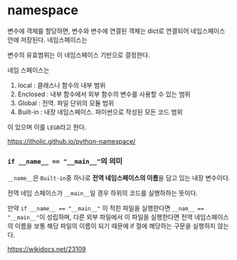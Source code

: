 # namespace

변수에 객체를 할당하면, 변수와 변수에 연결된 객체는 dict로 연결되어 네임스페이스 안에 저장된다. 네임스페이스는 

변수의 유효범위는 이 네임스페이스 기반으로 결정한다.

네임 스페이스는 

1. local : 클래스나 함수의 내부 범위
2. Enclosed : 내부 함수에서 외부 함수의 변수를 사용할 수 있는 범위
3. Global : 전역. 파일 단위의 모듈 범위
4. Built-in : 내장 네임스페이스. 파이썬으로 작성된 모든 코드 범위

이 있으며 이를 `LEGB`라고 한다.

<https://itholic.github.io/python-namespace/>



### `if __name__ == "__main__"`의 의미

`__name__`은 `Built-in`중 하나로 **전역 네임스페이스의 이름**을 담고 있는 내장 변수이다.

전역 네임 스페이스가 `__main__`일 경우 하위의 코드를 실행하하는 뜻이다.

만약 `if __name__ == "__main__"` 이 적힌 파일을 실행한다면 `__nam__ == "__main__"`이 성립하며, 다른 외부 파일에서 이 파일을 실행한다면 전역 네임스페이스의 이름을 보통 해당 파일의 이름이 되기 때문에 if 절에 해당하는 구문을 실행하지 않는다.



<https://wikidocs.net/23109>